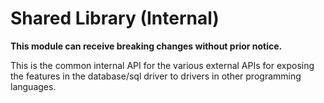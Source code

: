 # Shared Library (Internal)

__This module can receive breaking changes without prior notice.__

This is the common internal API for the various external APIs for exposing the
features in the database/sql driver to drivers in other programming languages.
